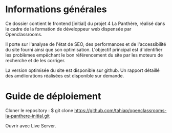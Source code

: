 # Informations générales

Ce dossier contient le frontend [initial] du projet 4 La Panthère, réalisé dans le cadre de la formation de développeur web dispensée par Openclassrooms.

Il porte sur l'analyse de l'état de SEO, des performances et de l'accessibilité du site fourni ainsi que son optimisation. L'objectif principal est d'identifier les problèmes empêchant le bon référencement du site par les moteurs de recherche et de les corriger.

La version optimisée du site est disponible sur github.
Un rapport détaillé des améliorations réalisées est disponible sur demande.

# Guide de déploiement

Cloner le repository :
$ git clone https://github.com/tahiap/openclassrooms-la-panthere-initial.git

Ouvrir avec Live Server.
